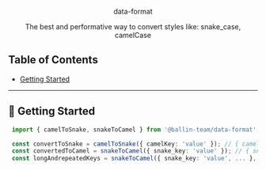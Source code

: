 <p align="center">
  data-format
</p>
<p align="center">The best and performative way to convert styles like: snake_case, camelCase</p>

## **Table of Contents**

* [Getting Started](#-getting-started)

---

## 🧗 **Getting Started**

   ```typescript
    import { camelToSnake, snakeToCamel } from '@ballin-team/data-format';

    const convertToSnake = camelToSnake({ camelKey: 'value' }); // { camel_key: 'value' }
    const convertedToCamel = snakeToCamel({ snake_key: 'value' }); // { snakeKey: 'value' }
    const longAndrepeatedKeys = snakeToCamel({ snake_key: 'value', ... }, true); // { snakeKey: 'value', ... }
   ```
